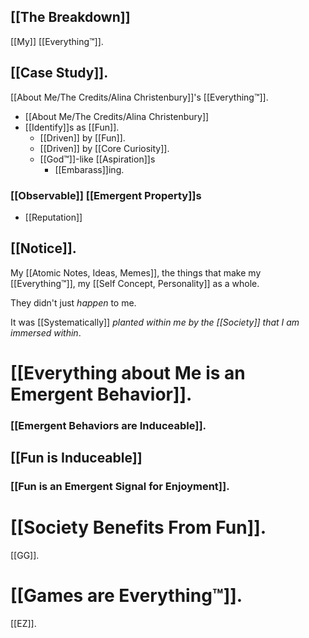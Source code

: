 [[The Breakdown]]
---

[[My]] [[Everything™]].

[[Case Study]].
---
[[About Me/The Credits/Alina Christenbury]]'s [[Everything™]].
- [[About Me/The Credits/Alina Christenbury]]
- [[Identify]]s as [[Fun]].
	- [[Driven]] by [[Fun]].
	- [[Driven]] by [[Core Curiosity]].
	- [[God™]]-like [[Aspiration]]s
		- [[Embarass]]ing.


### [[Observable]] [[Emergent Property]]s
- [[Reputation]]

[[Notice]].
---
My [[Atomic Notes, Ideas, Memes]], the things that make my [[Everything™]], my [[Self Concept, Personality]] as a whole.

They didn't just *happen* to me.

It was [[Systematically]] *planted within me by the [[Society]] that I am immersed within*. 

# [[Everything about Me is an Emergent Behavior]].

### [[Emergent Behaviors are Induceable]].

## [[Fun is Induceable]]

### [[Fun is an Emergent Signal for Enjoyment]].

# [[Society Benefits From Fun]].

[[GG]].
# [[Games are Everything™]].
[[EZ]].